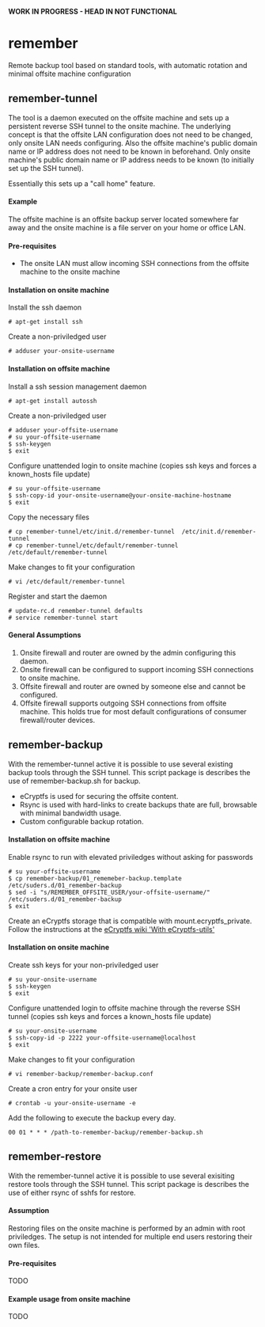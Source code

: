 **WORK IN PROGRESS - HEAD IN NOT FUNCTIONAL**

# remember
Remote backup tool based on standard tools, with automatic rotation and minimal offsite machine configuration 

## remember-tunnel
The tool is a daemon executed on the offsite machine and sets up a persistent reverse SSH tunnel to the onsite machine. The underlying concept is that the offsite LAN configuration does not need to be changed, only onsite LAN needs configuring. Also the offsite machine's public domain name or IP address does not need to be known in beforehand. Only onsite machine's public domain name or IP address needs to be known (to initially set up the SSH tunnel).

Essentially this sets up a "call home" feature.

#### Example
The offsite machine is an offsite backup server located somewhere far away and the onsite machine is a file server on your home or office LAN.

#### Pre-requisites
* The onsite LAN must allow incoming SSH connections from the offsite machine to the onsite machine

#### Installation on onsite machine
Install the ssh daemon
```
# apt-get install ssh
```
Create a non-priviledged user
```
# adduser your-onsite-username
```

#### Installation on offsite machine
Install a ssh session management daemon
```
# apt-get install autossh
```
Create a non-priviledged user
```
# adduser your-offsite-username
# su your-offsite-username
$ ssh-keygen
$ exit
```
Configure unattended login to onsite machine (copies ssh keys and forces a known_hosts file update)
```
# su your-offsite-username
$ ssh-copy-id your-onsite-username@your-onsite-machine-hostname
$ exit
```
Copy the necessary files
```
# cp remember-tunnel/etc/init.d/remember-tunnel  /etc/init.d/remember-tunnel
# cp remember-tunnel/etc/default/remember-tunnel /etc/default/remember-tunnel
```
Make changes to fit your configuration
```
# vi /etc/default/remember-tunnel
```
Register and start the daemon
```
# update-rc.d remember-tunnel defaults
# service remember-tunnel start
```

#### General Assumptions
1. Onsite firewall and router are owned by the admin configuring this daemon.
2. Onsite firewall can be configured to support incoming SSH connections to onsite machine. 
3. Offsite firewall and router are owned by someone else and cannot be configured.
4. Offsite firewall supports outgoing SSH connections from offsite machine. This holds true for most default configurations of consumer firewall/router devices.

## remember-backup
With the remember-tunnel active it is possible to use several existing backup tools through the SSH tunnel. This script package is describes the use of remember-backup.sh for backup. 
* eCryptfs is used for securing the offsite content.
* Rsync is used with hard-links to create backups thate are full, browsable with minimal bandwidth usage.
* Custom configurable backup rotation.   

#### Installation on offsite machine
Enable rsync to run with elevated priviledges without asking for passwords
```
# su your-offsite-username
$ cp remember-backup/01_rememeber-backup.template /etc/suders.d/01_remember-backup
$ sed -i "s/REMEMBER_OFFSITE_USER/your-offsite-username/" /etc/suders.d/01_remember-backup
$ exit
```
Create an eCryptfs storage that is compatible with mount.ecryptfs_private. Follow the instructions at the [eCryptfs wiki 'With eCryptfs-utils'](https://wiki.archlinux.org/index.php/ECryptfs#With_ecryptfs-utils)

#### Installation on onsite machine
Create ssh keys for your non-priviledged user
```
# su your-onsite-username
$ ssh-keygen
$ exit
```
Configure unattended login to offsite machine through the reverse SSH tunnel (copies ssh keys and forces a known_hosts file update)
```
# su your-onsite-username
$ ssh-copy-id -p 2222 your-offsite-username@localhost
$ exit
```
Make changes to fit your configuration
```
# vi remember-backup/remember-backup.conf
```
Create a cron entry for your onsite user
```
# crontab -u your-onsite-username -e
```
Add the following to execute the backup every day.
```
00 01 * * * /path-to-remember-backup/remember-backup.sh
```

## remember-restore
With the remember-tunnel active it is possible to use several exisiting restore tools through the SSH tunnel. This script package is describes the use of either rsync of sshfs for restore.

#### Assumption
Restoring files on the onsite machine is performed by an admin with root priviledges. The setup is not intended for multiple end users restoring their own files.

#### Pre-requisites
TODO

#### Example usage from onsite machine
TODO
